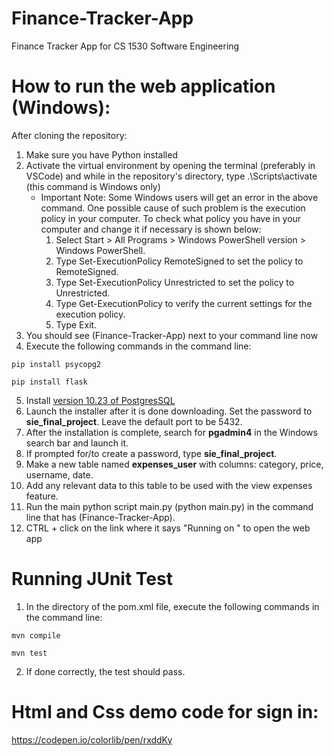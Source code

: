 # Finance-Tracker-App
Finance Tracker App for CS 1530 Software Engineering

# How to run the web application (Windows):

After cloning the repository:

1. Make sure you have Python installed
2. Activate the virtual environment by opening the terminal (preferably in VSCode) and while in the repository's directory, type .\Scripts\activate (this command is Windows only)
    * Important Note: Some Windows users will get an error in the above command. One possible cause of such problem is the execution policy in your computer. To check what policy you have in your computer and change it if necessary is shown below:
        1. Select Start > All Programs > Windows PowerShell version > Windows PowerShell.
        2. Type Set-ExecutionPolicy RemoteSigned to set the policy to RemoteSigned.
        3. Type Set-ExecutionPolicy Unrestricted to set the policy to Unrestricted.
        4. Type Get-ExecutionPolicy to verify the current settings for the execution policy.
        5. Type Exit.
3. You should see (Finance-Tracker-App) next to your command line now
4. Execute the following commands in the command line:

```pip install psycopg2```

```pip install flask```

5. Install [version 10.23 of PostgresSQL](https://www.enterprisedb.com/downloads/postgres-postgresql-downloads)
6. Launch the installer after it is done downloading. Set the password to **sie_final_project**. Leave the default port to be 5432.
7. After the installation is complete, search for **pgadmin4** in the Windows search bar and launch it.
8. If prompted for/to create a password, type **sie_final_project**.
9. Make a new table named **expenses_user** with columns: category, price, username, date.
10. Add any relevant data to this table to be used with the view expenses feature.
11. Run the main python script main.py (python main.py) in the command line that has (Finance-Tracker-App).
12. CTRL + click on the link where it says "Running on <link>" to open the web app

# Running JUnit Test
1. In the directory of the pom.xml file, execute the following commands in the command line:

```mvn compile```

```mvn test```

2. If done correctly, the test should pass.
   

# Html and Css demo code for sign in:
https://codepen.io/colorlib/pen/rxddKy

